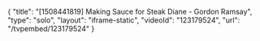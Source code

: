 {
    "title": "[1508441819] Making Sauce for Steak Diane - Gordon Ramsay",
    "type": "solo",
    "layout": "iframe-static",
    "videoId": "123179524",
    "url": "\/tvpembed\/123179524"
}
